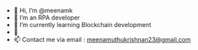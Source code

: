 - 👋 Hi, I’m @meenamk
- 👀 I’m an RPA developer
- 🌱 I’m currently learning Blockchain development
- 💞️ 
- 📫 Contact me via email : meenamuthukrishnan23@gmail.com

<!---
meenamk/meenamk is a ✨ special ✨ repository because its `README.md` (this file) appears on your GitHub profile.
You can click the Preview link to take a look at your changes.
--->
